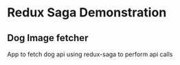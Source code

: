 # Redux Saga Demonstration 

## Dog Image fetcher
App to fetch dog api using redux-saga to perform api calls
